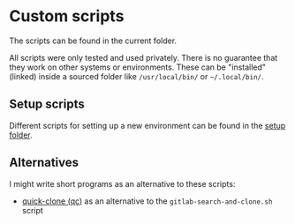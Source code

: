 # Custom scripts

The scripts can be found in the current folder.

All scripts were only tested and used privately. There is no guarantee that they work on other systems or environments.
These can be "installed" (linked) inside a sourced folder like `/usr/local/bin/` or `~/.local/bin/`.


## Setup scripts

Different scripts for setting up a new environment can be found in the [setup folder](./setup).


## Alternatives

I might write short programs as an alternative to these scripts:
- [quick-clone (qc)](https://github.com/eckon/quick-clone) as an alternative to the `gitlab-search-and-clone.sh` script
